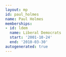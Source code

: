 ```yaml
---
layout: mp
id: paul_holmes
name: Paul Holmes
memberships:
- id: ldem
  name: Liberal Democrats
  start: '2001-10-24'
  end: '2010-03-30'
autogenerated: true
---
```

